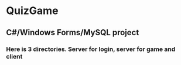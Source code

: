 # QuizGame
## C#/Windows Forms/MySQL project
### Here is 3 directories. Server for login, server for game and client
